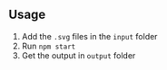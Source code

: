 ## Usage

1. Add the `.svg` files in the `input` folder
2. Run `npm start`
3. Get the output in `output` folder
